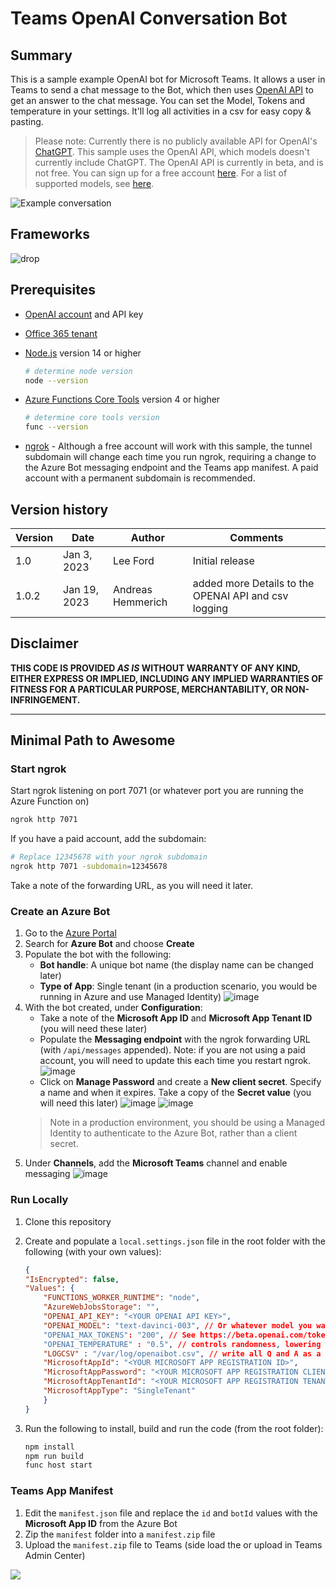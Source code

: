 # Teams OpenAI Conversation Bot

## Summary

This is a sample example OpenAI bot for Microsoft Teams. It allows a user in Teams to send a chat message to the Bot, which then uses [OpenAI API](https://beta.openai.com/overview) to get an answer to the chat message. You can set the Model, Tokens and temperature in your settings. It'll log all activities in a csv for easy copy & pasting.

> Please note: Currently there is no publicly available API for OpenAI's [ChatGPT](https://openai.com/blog/chatgpt/). This sample uses the OpenAI API, which models doesn't currently include ChatGPT. The OpenAI API is currently in beta, and is not free. You can sign up for a free account [here](https://beta.openai.com/). For a list of supported models, see [here](https://beta.openai.com/docs/api-reference/models).

![Example conversation](./assets/example-conversation.gif)

## Frameworks

![drop](https://img.shields.io/badge/Bot&nbsp;Framework-4.18-green.svg)

## Prerequisites

* [OpenAI account](https://beta.openai.com/) and API key
* [Office 365 tenant](https://dev.office.com/sharepoint/docs/spfx/set-up-your-development-environment)
* [Node.js](https://nodejs.org) version 14 or higher

    ```bash
    # determine node version
    node --version
    ```

* [Azure Functions Core Tools](https://github.com/Azure/azure-functions-core-tools) version 4 or higher

    ```bash
    # determine core tools version
    func --version
    ```

* [ngrok](https://ngrok.com/) - Although a free account will work with this sample, the tunnel subdomain will change each time you run ngrok, requiring a change to the Azure Bot messaging endpoint and the Teams app manifest. A paid account with a permanent subdomain is recommended.

## Version history

Version|Date|Author|Comments
-------|----|----|--------
1.0|Jan 3, 2023|Lee Ford|Initial release
1.0.2|Jan 19, 2023|Andreas Hemmerich|added more Details to the OPENAI API and csv logging


## Disclaimer

**THIS CODE IS PROVIDED _AS IS_ WITHOUT WARRANTY OF ANY KIND, EITHER EXPRESS OR IMPLIED, INCLUDING ANY IMPLIED WARRANTIES OF FITNESS FOR A PARTICULAR PURPOSE, MERCHANTABILITY, OR NON-INFRINGEMENT.**

---

## Minimal Path to Awesome

### Start ngrok

Start ngrok listening on port 7071 (or whatever port you are running the Azure Function on)

```bash
ngrok http 7071
```

If you have a paid account, add the subdomain:

```bash
# Replace 12345678 with your ngrok subdomain
ngrok http 7071 -subdomain=12345678
```

Take a note of the forwarding URL, as you will need it later.

### Create an Azure Bot

1. Go to the [Azure Portal](https://portal.azure.com)
2. Search for **Azure Bot** and choose **Create**
3. Populate the bot with the following:
   * **Bot handle**: A unique bot name (the display name can be changed later)
   * **Type of App**: Single tenant (in a production scenario, you would be running in Azure and use Managed Identity)
    ![image](/assets/create-azure-bot.png)
4. With the bot created, under **Configuration**:
   * Take a note of the **Microsoft App ID** and **Microsoft App Tenant ID** (you will need these later)
   * Populate the **Messaging endpoint** with the ngrok forwarding URL (with `/api/messages` appended). Note: if you are not using a paid account, you will need to update this each time you restart ngrok.
    ![image](/assets/azure-bot-configuration.png)
   * Click on **Manage Password** and create a **New client secret**. Specify a name and when it expires. Take a copy of the **Secret value** (you will need this later)
    ![image](/assets/create-client-secret.png)
    ![image](/assets/copy-client-secret.png)
    > Note in a production environment, you should be using a Managed Identity to authenticate to the Azure Bot, rather than a client secret.
5. Under **Channels**, add the **Microsoft Teams** channel and enable messaging
   ![image](/assets/add-teams-channel.png)

### Run Locally

1. Clone this repository
2. Create and populate a `local.settings.json` file in the root folder with the following (with your own values):

    ```json
    {
    "IsEncrypted": false,
    "Values": {
        "FUNCTIONS_WORKER_RUNTIME": "node",
        "AzureWebJobsStorage": "",
        "OPENAI_API_KEY": "<YOUR OPENAI API KEY>",
        "OPENAI_MODEL": "text-davinci-003", // Or whatever model you want to use (see https://beta.openai.com/docs/api-reference/models)
        "OPENAI_MAX_TOKENS": "200", // See https://beta.openai.com/tokenizer
        "OPENAI_TEMPERATURE" : "0.5", // controls randomness, lowering --> less random
        "LOGCSV" : "/var/log/openaibot.csv", // write all Q and A as a csv to that location
        "MicrosoftAppId": "<YOUR MICROSOFT APP REGISTRATION ID>",
        "MicrosoftAppPassword": "<YOUR MICROSOFT APP REGISTRATION CLIENT SECRET>",
        "MicrosoftAppTenantId": "<YOUR MICROSOFT APP REGISTRATION TENANT ID>",
        "MicrosoftAppType": "SingleTenant"
        }
    }
    ```

3. Run the following to install, build and run the code (from the root folder):

    ```bash
    npm install
    npm run build
    func host start
    ```

### Teams App Manifest

1. Edit the `manifest.json` file and replace the `id` and `botId` values with the **Microsoft App ID** from the Azure Bot
2. Zip the `manifest` folder into a `manifest.zip` file
3. Upload the `manifest.zip` file to Teams (side load the or upload in Teams Admin Center)

<img src="https://pnptelemetry.azurewebsites.net/sp-dev-fx-webparts/samples/bot-openai" />
